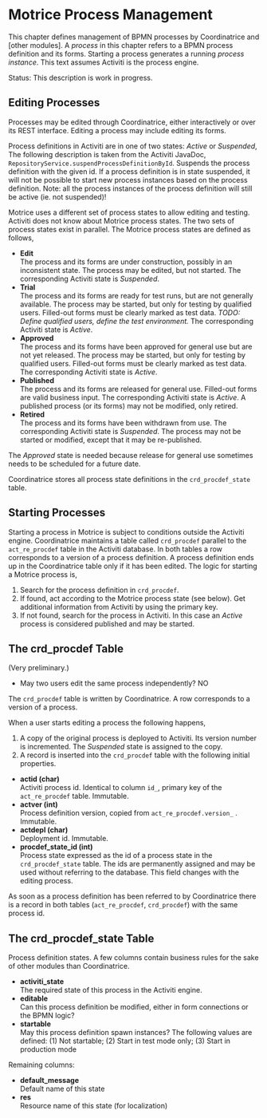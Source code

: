 # Motrice Process Management #

This chapter defines management of BPMN processes by Coordinatrice and [other modules]. A *process* in this chapter refers to a BPMN process definition and its forms. Starting a process generates a running *process instance*. This text assumes Activiti is the process engine.

Status: This description is work in progress.

## Editing Processes ##

Processes may be edited through Coordinatrice, either interactively or over its REST interface. Editing a process may include editing its forms.

Process definitions in Activiti are in one of two states: *Active* or *Suspended*, The following description is taken from the Activiti JavaDoc, `RepositoryService.suspendProcessDefinitionById`.   Suspends the process definition with the given id. If a process definition is in state suspended, it will not be possible to start new process instances based on the process definition. Note: all the process instances of the process definition will still be active (ie. not suspended)!

Motrice uses a different set of process states to allow editing and testing. Activiti does not know about Motrice process states. The two sets of process states exist in parallel. The Motrice process states are defined as follows,


* **Edit**  
 The process and its forms are under construction, possibly in an inconsistent state. The process may be edited, but not started. The corresponding Activiti state is *Suspended*.
* **Trial**  
 The process and its forms are ready for test runs, but are not generally available. The process may be started, but only for testing by qualified users. Filled-out forms must be clearly marked as test data. *TODO: Define qualified users, define the test environment.* The corresponding Activiti state is *Active*.
* **Approved**  
 The process and its forms have been approved for general use but are not yet released. The process may be started, but only for testing by qualified users. Filled-out forms must be clearly marked as test data. The corresponding Activiti state is *Active*.
* **Published**  
 The process and its forms are released for general use. Filled-out forms are valid business input. The corresponding Activiti state is *Active*. A published process (or its forms) may not be modified, only retired.
* **Retired**  
 The process and its forms have been withdrawn from use. The corresponding Activiti state is *Suspended*. The process may not be started or modified, except that it may be re-published.

The *Approved* state is needed because release for general use sometimes needs to be scheduled for a future date.

Coordinatrice stores all process state definitions in the `crd_procdef_state` table.

## Starting Processes ##

Starting a process in Motrice is subject to conditions outside the Activiti engine. Coordinatrice maintains a table called `crd_procdef` parallel to the `act_re_procdef` table in the Activiti database. In both tables a row corresponds to a version of a process definition. A process definition ends up in the Coordinatrice table only if it has been edited. The logic for starting a Motrice process is,

1. Search for the process definition in `crd_procdef`.
2. If found, act according to the Motrice process state (see below). Get additional information from Activiti by using the primary key.
3. If not found, search for the process in Activiti. In this case an *Active* process is considered published and may be started.

## The crd_procdef Table ##

(Very preliminary.)


* May two users edit the same process independently? NO

The `crd_procdef` table is written by Coordinatrice. A row corresponds to a version of a process.

When a user starts editing a process the following happens,

1. A copy of the original process is deployed to Activiti. Its version number is incremented. The *Suspended* state is assigned to the copy.
2. A record is inserted into the `crd_procdef` table with the following initial properties.


* **actid (char)**  
 Activiti process id. Identical to column `id_`, primary key of the `act_re_procdef` table. Immutable.
* **actver (int)**  
 Process definition version, copied from `act_re_procdef.version_` . Immutable.
* **actdepl (char)**  
 Deployment id. Immutable.
* **procdef_state_id (int)**  
 Process state expressed as the id of a process state in the `crd_procdef_state` table. The ids are permanently assigned and may be used without referring to the database. This field changes with the editing process.

As soon as a process definition has been referred to by Coordinatrice there is a record in both tables (`act_re_procdef`, `crd_procdef`) with the same process id.

## The crd_procdef_state Table ##

Process definition states. A few columns contain business rules for the sake of other modules than Coordinatrice.

* **activiti_state**  
 The required state of this process in the Activiti engine.
* **editable**  
 Can this process definition be modified, either in form connections or the BPMN logic?
* **startable**  
 May this process definition spawn instances? The following values are defined: (1) Not startable; (2) Start in test mode only; (3) Start in production mode

Remaining columns:

* **default_message**  
 Default name of this state
* **res**  
 Resource name of this state (for localization)

